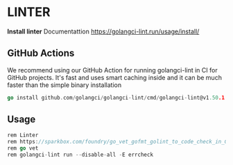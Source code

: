 # LINTER
**Install linter**
Documentattion 
https://golangci-lint.run/usage/install/   


## GitHub Actions
We recommend using our GitHub Action for running golangci-lint in CI for GitHub projects. It's fast and uses smart caching inside and it can be much faster than the simple binary installation


```go
go install github.com/golangci/golangci-lint/cmd/golangci-lint@v1.50.1
```

## Usage 
```go
rem Linter   
rem https://sparkbox.com/foundry/go_vet_gofmt_golint_to_code_check_in_Go    
rem go vet   
rem golangci-lint run --disable-all -E errcheck   
```
